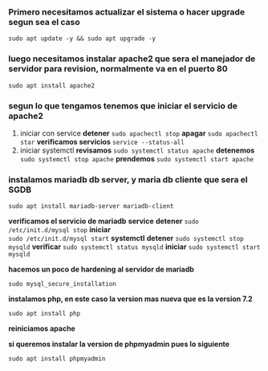 ### Primero necesitamos actualizar el sistema o hacer upgrade segun sea el caso
`sudo apt update -y && sudo apt upgrade -y`

### luego necesitamos instalar apache2 que sera el manejador de servidor para revision, normalmente va en el puerto 80

`sudo apt install apache2`

### segun lo que tengamos tenemos que iniciar el servicio de apache2
1. iniciar con service
		**detener**
		`sudo apachectl stop`
		**apagar**
		`sudo apachectl star`
		**verificamos servicios**
		`service --status-all`
2. iniciar systemctl
		**revisamos**
		`sudo systemctl status apache`
		**detenemos**
		`sudo systemctl stop apache`
		**prendemos**
		`sudo systemctl start apache`

### instalamos mariadb db server, y maria db cliente que sera el SGDB

`sudo apt install mariadb-server mariadb-client`

**verificamos el servicio de mariadb**
	**service**
		**detener**
		`sudo /etc/init.d/mysql stop`
		**iniciar**		
		`sudo /etc/init.d/mysql start`
	**systemctl**
		**detener**
		 `sudo systemctl stop mysqld`
		**verificar**
		`sudo systemctl status mysqld`
		**iniciar** 
		`sudo systemctl start mysqld`

**hacemos un poco de hardening al servidor de mariadb**

`sudo mysql_secure_installation`

**instalamos php, en este caso la version mas nueva que es la version 7.2**

`sudo apt install php`

**reiniciamos apache**

**si queremos instalar la version de phpmyadmin pues lo siguiente**

`sudo apt install phpmyadmin`
